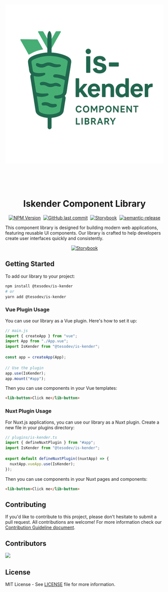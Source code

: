 <img 
  src="https://raw.githubusercontent.com/tesodev-com/is-kender/master/public/is-kender.png" 
  alt="Iskender Component Library" 
  style="width: 100%; height: 40rem; object-fit: contain;" 
/>

<h1 align="center">Iskender Component Library</h1>

<div style="display:flex;align-items:center;justify-content:center;gap:0.5rem;">
  <a href="https://www.npmjs.com/package/@tesodev/is-kender" target="_blank" rel="noopener noreferrer">
    <img alt="NPM Version" src="https://img.shields.io/npm/v/%40tesodev%2Fis-kender">
  </a>
  <a href="https://github.com/tesodev-com/is-kender" target="_blank" rel="noopener noreferrer">
    <img alt="GitHub last commit" src="https://img.shields.io/github/last-commit/tesodev-com/is-kender">
  </a>
  <a href="https://tesodev-com.github.io/is-kender" target="_blank" rel="noopener noreferrer">
    <img alt="Storybook" src="https://img.shields.io/badge/Storybook-Live-blue">
  </a>
  <a href="https://github.com/semantic-release/semantic-release" target="_blank" rel="noopener noreferrer">
    <img alt="semantic-release" src="https://img.shields.io/badge/semantic--release-angular-e10079?logo=semantic-release">
  </a>
</div>

This component library is designed for building modern web applications, featuring reusable UI components. Our library is crafted to help developers create user interfaces quickly and consistently.

<!-- Storybook-Btn:Start -->

<p align="center">
  <a href="https://tesodev-com.github.io/is-kender" target="_blank" rel="noopener noreferrer">
    <img alt="Storybook" src="https://raw.githubusercontent.com/storybookjs/brand/refs/heads/main/logo/logo-storybook-inverse.svg" width="200px">
  </a>
</p>

<!-- Storybook-Btn:End -->

## **Getting Started**

To add our library to your project:

```bash
npm install @tesodev/is-kender
# or
yarn add @tesodev/is-kender
```

### Vue Plugin Usage

You can use our library as a Vue plugin. Here's how to set it up:

```js
// main.js
import { createApp } from "vue";
import App from "./App.vue";
import IsKender from "@tesodev/is-kender";

const app = createApp(App);

// Use the plugin
app.use(IsKender);
app.mount("#app");
```

Then you can use components in your Vue templates:

```html
<lib-button>Click me</lib-button>
```

### Nuxt Plugin Usage

For Nuxt.js applications, you can use our library as a Nuxt plugin. Create a new file in your plugins directory:

```ts
// plugins/is-kender.ts
import { defineNuxtPlugin } from "#app";
import IsKender from "@tesodev/is-kender";

export default defineNuxtPlugin((nuxtApp) => {
  nuxtApp.vueApp.use(IsKender);
});
```

Then you can use components in your Nuxt pages and components:

```html
<lib-button>Click me</lib-button>
```

## **Contributing**

If you'd like to contribute to this project, please don't hesitate to submit a pull request. All contributions are welcome! For more information check our [Contribution Guideline document](https://github.com/tesodev-com/is-kender/blob/master/CONTRIBUTING.md).

## **Contributors**

<a href="https://github.com/tesodev-com/is-kender/graphs/contributors">
  <img src="https://contrib.rocks/image?repo=tesodev-com/is-kender" />
</a>

## **License**

MIT License - See [LICENSE](LICENSE) file for more information.

